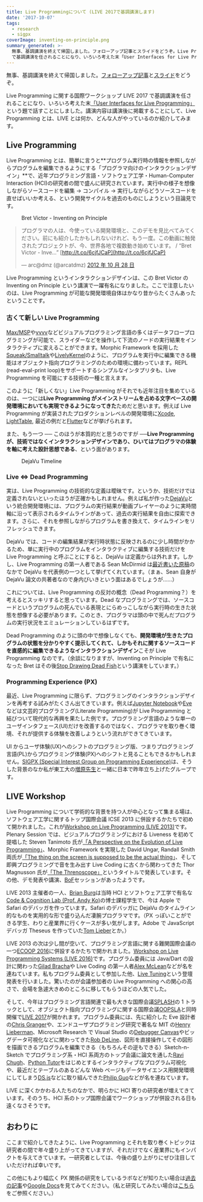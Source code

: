 ```yaml
---
title: Live Programmingについて (LIVE 2017で基調講演します)
date: '2017-10-07'
tags:
  - research
  - sigpx
coverImage: inventing-on-principle.png
summary_generated: >-
  無事、基調講演を終えて帰国しました。フォローアップ記事とスライドをどうぞ。Live Programming に関する国際ワークショップ LIVE 2017
  で基調講演を任されることになり、いろいろ考えた末「User Interfaces for Live Programmi...
---
```


無事、基調講演を終えて帰国しました。[フォローアップ記事](https://junkato.jp/ja/live-programming/)と[スライド](https://junkato.jp/publications/live2017-kato-keynote-slides.pdf)をどうぞ。

Live Programming に関する国際ワークショップ LIVE 2017 で基調講演を任されることになり、いろいろ考えた末[「User Interfaces for Live Programming」](https://2017.splashcon.org/event/live-2017-keynote-a)という題で話すことにしました。講演内容は講演後に掲載することにして、Live Programming とは、LIVE とは何か、どんな人がやっているのか紹介してみます。

## Live Programming

Live Programming とは、簡単に言うと**プログラム実行時の情報を参照しながらプログラムを編集できるようにする「プログラマ向けのインタラクションデザイン」**で、近年プログラミング言語・ソフトウェア工学・Human-Computer Interaction (HCI)の研究者の間で盛んに研究されています。実行中の様子を想像しながらソースコードを編集 → コンパイル → 実行しながらどうソースコードを直せばいいか考える、という開発サイクルを過去のものにしようという目論見です。

<figure className="center">
  <a href="https://vimeo.com/36579366"><img src="/images/inventing-on-principle.png" alt="" /></a>
  <figcaption>Bret Victor - Inventing on Principle</figcaption>
</figure>

> プログラマの人は、今使っている開発環境と、このデモを見比べてみてください。前にも紹介したかもしれないけれど、もう一度。この動画に触発されたプロジェクトが、今、世界各地で複数動き始めています。 / “Bret Victor - Inve…” [http://t.co/6cjfJCaP](http://t.co/6cjfJCaP)
>
> — arc@dmz (@arcatdmz) [2012 年 10 月 28 日](https://twitter.com/arcatdmz/status/262493485624619008?ref_src=twsrc%5Etfw)

Live Programming というインタラクションデザインは、この Bret Victor の Inventing on Principle という講演で一躍有名になりました。ここで注意したいのは、Live Programming が可能な開発環境自体はかなり昔からたくさんあったということです。

### 古くて新しい Live Programming

[Max/MSP](https://cycling74.com/products/max/)や[vvvv](https://vvvv.org/)などビジュアルプログラミング言語の多くはデータフロープログラミングが可能で、スライダーなどを操作して下流のノードの実行結果をインタラクティブに変えることができます。Morphic Framework を採用した[Squeak/Smalltalk](http://squeak.org/)や[LivelyKernel](https://www.lively-kernel.org/)のように、プログラムを実行中に編集できる機能はオブジェクト指向プログラミングのための環境に備わっています。REPL (read-eval-print loop)をサポートするシンプルなインタプリタも、Live Programming を可能にする技術の一種と言えます。

このように「新しくない」Live Programming がそれでも近年注目を集めているのは、一つには**Live Programming がメインストリームを占める文字ベースの開発環境においても実現できるようになってきた**ためだと思います。例えば Live Programming が実装されたプロダクションレベルの開発環境に[Xcode](https://www.macstories.net/mac/xcode-6-live-rendering-visual-view-debugging-and-swift/), [LightTable](https://www.youtube.com/watch?v=H58-n7uldoU), 最近の例だと[Flutter](https://flutter.io/)などが挙げられます。

また、もう一つ ── このほうが本質的だと思うのですが ──**Live Programming が、技術ではなくインタラクションデザインであり、ひいてはプログラマの体験を軸に考えた設計思想である**、という面があります。

<figure className="center">
  <a href="https://junkato.jp/ja/dejavu/"><img src="/images/fig6-timeline-1024x332.png" alt="" /></a>
  <figcaption>DejaVu Timeline</figcaption>
</figure>

### Live ⇔ Dead Programming

実は、Live Programming の技術的な定義は曖昧です。というか、技術だけでは定義されないといったほうが正確かもしれません。例えば私が作った[DejaVu](https://junkato.jp/ja/dejavu/)という統合開発環境には、プログラムの実行結果が動画プレイヤーのように実時間軸に沿って表示されるタイムラインがあって、過去の実行結果を自由に探索できます。さらに、それを参照しながらプログラムを書き換えて、タイムラインをリフレッシュできます。

DejaVu では、コードの編集結果が実行時状態に反映されるのに少し時間がかかるため、単に実行中のプログラムをインタラクティブに編集する技術だけを Live Programming と呼ぶことにすると、DejaVu は定義からは外れます。しかし、Live Programming の第一人者である Sean McDirmid は[最近書いた原稿](https://2017.splashcon.org/track/live-2017#A-Brief-Intro-to-Live-Programming)のなかで DejaVu を代表例の一つとして挙げてくれています。（まぁ、Sean 自身が DejaVu 論文の共著者なので身内びいきという面はあるでしょうが……）

これについては、Live Programming の反対の概念（Dead Programming？）を考えるとスッキリすると思っています。Dead なプログラミングでは、ソースコードというプログラムの死んでいる表現とにらめっこしながら実行時の生きた状態を想像する必要があります。このとき、プログラマは頭の中で死んだプログラムの実行状況をエミュレーションしているはずです。

Dead Programming のように頭の中で想像しなくても、**開発環境が生きたプログラムの状態を分かりやすく提示してくれて、しかもそれに関するソースコードを直感的に編集できるようなインタラクションデザイン**こそが Live Programming なのです。（余談になりますが、Inventing on Principle で有名になった Bret はその後[Stop Drawing Dead Fish](https://vimeo.com/64895205)という講演をしています。）

### Programming Experience (PX)

最近、Live Programming に限らず、プログラミングのインタラクションデザインを再考する試みがたくさん出てきています。例えば[Jupyter Notebook](http://jupyter.org)や[Eve](http://witheve.com/)などは文芸的プログラミング(Literate Programming)が Live Programming と結びついて現代的な再興を果たした例です。プログラミング言語のような単一のユーザインタフェース(UI)だけを改善するのではなく、プログラマを取り巻く環境、それが提供する体験を改善しようという流れができてきています。

UI からユーザ体験(UX)へのシフトのプログラミング版、つまりプログラミング言語(PL)からプログラミング体験(PX)へのシフトと見ることもできるかもしれません。[SIGPX (Special Interest Group on Programming Experience)](https://sigpx.org/)は、そうした背景のなか私が東工大の[増原先生](http://prg.is.titech.ac.jp/ja/)と一緒に日本で昨年立ち上げたグループです。

## LIVE Workshop

Live Programming について学術的な背景を持つ人が中心となって集まる場は、ソフトウェア工学に関するトップ国際会議 ICSE 2013 に併設するかたちで初めて開かれました。これが[Workshop on Live Programming (LIVE 2013)](http://liveprogramming.github.io/2013/about.html)です。Plenary Session では、ビジュアルプログラミングにおける Liveness を初めて提唱した Steven Tanimoto 氏が[「A Perspective on the Evolution of Live Programming」](http://liveprogramming.github.io/2013/papers/liveness.pdf)、Morphic Framework を実現した David Ungar, Randall Smith 両氏が[「The thing on the screen is supposed to be the actual thing」](http://davidungar.net/Live2013/Live_2013.html)、そして即興プログラミングで音を生み出す Live Coding に古くから関わってきた Thor Magnusson 氏が[「The Threnoscope」](http://liveprogramming.github.io/2013/papers/thor.pdf)というタイトルで発表しています。その他、デモ発表や講演、[BoF](https://en.wikipedia.org/wiki/Birds_of_a_feather_%28computing%29)セッションがあったようです。

LIVE 2013 主催者の一人、[Brian Burg](http://brrian.org/)は当時 HCI とソフトウェア工学で有名な[Code & Cognition Lab (Prof. Andy Ko)](http://faculty.washington.edu/ajko/)の博士課程学生で、今は Apple で Safari のデバッガを作っています。Safari のデバッガに DejaVu のタイムライン的なものを実用的な形で盛り込んだ凄腕プログラマです。（PX っぽいことができる学生、わりと産業界に行くケースが多い気がします。Adobe で JavaScript デバッガ Theseus を作っていた[Tom Lieber](http://alltom.com/)とか。）

LIVE 2013 の次は少し間が空いて、プログラミング言語に関する難関国際会議の一つ[ECOOP 2016](https://2016.ecoop.org/)に併設するかたちで開かれました。[Workshop on Live Programming Systems (LIVE 2016)](https://2016.ecoop.org/track/LIVE-2016)です。プログラム委員には Java/Dart の設計に関わった[Gilad Bracha](http://bracha.org/Site/Home.html)や Live Coding の第一人者[Alex McLean](http://slab.org/)などが名を連ねています。私もプログラム委員として参加した他、[Live Tuning](https://junkato.jp/live-tuning)という登壇発表を行いました。驚いたのが会議参加者の Live Programming への関心の高さで、会場を急遽大きめのところに移してもらうほどの人気でした。

そして、今年はプログラミング言語関連で最も大きな国際会議[SPLASH](https://2017.splashcon.org/home)の 1 トラックとして、オブジェクト指向プログラミングに関する国際会議[OOPSLA](https://2017.splashcon.org/track/splash-2017-OOPSLA)と同時開催で[LIVE 2017](https://2017.splashcon.org/track/live-2017#program)が開かれます。プログラム委員には、先に紹介した Eve 設計者の[Chris Granger](http://www.chris-granger.com/)や、エンドユーザプログラミング研究で著名な MIT の[Henry Lieberman](http://web.media.mit.edu/~lieber/)、Microsoft Research で Visual Studio の[Debugger Canvas](https://marketplace.visualstudio.com/items?itemName=DebuggerCanvasTeam.DebuggerCanvas)やビッグデータ可視化などに関わってきた[Rob DeLine](https://www.microsoft.com/en-us/research/people/rdeline/)、図形を直接操作してその図形を描画できるプログラムを編集できる（もちろんその逆もできる）Sketch-n-Sketch でプログラミング系・HCI 系両方のトップ会議に論文を通した[Ravi Chugh](http://people.cs.uchicago.edu/~rchugh/)、[Python Tutor](http://pythontutor.com)をはじめとするインタラクティブなプログラム可視化や、最近だとテーブルのあるどんな Web ページもデータサイエンス用開発環境にしてしまう[DS.js](http://pgbovine.net/dsjs-paper.htm)などに取り組んできた[Philip Guo](http://pgbovine.net)などが名を連ねています。

LIVE に深くかかわる人たちのなかで、明らかに HCI 寄りの研究者が増えてきています。そのうち、HCI 系のトップ国際会議でワークショップが併設される日も遠くなさそうです。

## おわりに

ここまで紹介してきたように、Live Programming とそれを取り巻くトピックは研究者の間で年々盛り上がってきていますが、それだけでなく産業界にもインパクトを与えてきています。一研究者としては、今後の盛り上がりにぜひ注目していただければ幸いです。

この他にもより幅広く PX 関係の研究をしているラボなどが知りたい場合は[過去の記事](https://junkato.jp/ja/blog/2013/09/27/devenv-research-labs/)や[Google Docs](https://docs.google.com/document/d/176yfANBFr0txgYJSROFPEdGkPwXhicrP9YZu_bJlgyg/edit)を見てみてください。（私と研究してみたい場合は[こちら](https://junkato.jp/ja/collaborations/)をご参照ください。）
